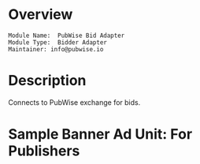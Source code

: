 # Overview

```
Module Name:  PubWise Bid Adapter
Module Type:  Bidder Adapter
Maintainer: info@pubwise.io
```

# Description

Connects to PubWise exchange for bids.

# Sample Banner Ad Unit: For Publishers

```

```

